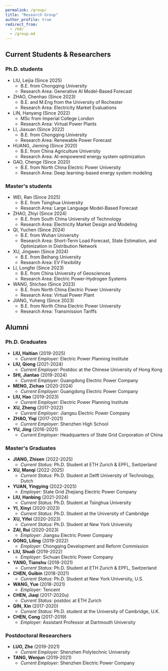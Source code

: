 ```yaml
---
permalink: /group/
title: "Research Group"
author_profile: true
redirect_from: 
  - /md/
  - /group.md
---
```


## Current Students & Researchers

### Ph.D. students 

- LIU, Leijia (Since 2025)
  - B.E. from Chongqing University
  - Research Area: Generative AI Model-Based Forecast
- ZHAO, Chenhao (Since 2023)
  - B.E. and M.Eng from the University of Rochester
  - Research Area: Electricity Market Evaluations
- LIN, Hanyang (Since 2022)
  - MSc from Imperial College London
  - Research Area: Virtual Power Plants
- LI, Jiaxuan (Since 2022)
  - B.E. from Chongqing University 
  - Research Area: Renewable Power Forecast
- HUANG, Jieming (Since 2020)
  - B.E. from China Agriculture University 
  - Research Area: AI-empowered energy system optimization
- GAO, Chenge (Since 2020)
  - B.E. from North China Electric Power University 
  - Research Area: Deep learning-based energy system modeling
    
### Master's students 

- WEI, Ran (Since 2025)
  - B.E. from Tsinghua University
  - Research Area: Large Language Model-Based Forecast
- ZHAO, Zhiyi (Since 2024)
  - B.E. from South China University of Technology
  - Research Area: Electricity Market Design and Modeling
- QI, Yuchen (Since 2024)
  - B.E. from Wuhan University
  - Research Area: Short-Term Load Forecast, State Estimation, and Optimization in Distribution Network
- XU, Jingwen (Since 2024)
  - B.E. from Beihang University 
  - Research Area: EV Flexibility
- LI, Longfei (Since 2023)
  - B.E. from China University of Geosciences 
  - Research Area: Electric Power-Hydrogen Systems
- WANG, Shichao (Since 2023)
  - B.E. from North China Electric Power University
  - Research Area: Virtual Power Plant 
- JIANG, Yuheng (Since 2023)
  - B.E. from North China Electric Power University
  - Research Area: Transmission Tariffs


## Alumni

### Ph.D. Graduates

- **LIU, Haitian** (2019-2025)
  - *Current Employer:* Electric Power Planning Institute
- **LIU, Qiong** (2021-2024)
  - *Current Employer:* Postdoc at the Chinese University of Hong Kong
- **SHI, Jiantao** (2019-2024)
  - *Current Employer:* Guangdong Electric Power Company
- **MENG, Zichao** (2020-2024)
  - *Current Employer:* Guangdong Electric Power Company
- **LIU, Hao** (2019-2023)
  - *Current Employer:* Electric Power Planning Institute
- **XU, Zheng** (2017-2022)
  - *Current Employer:* Jiangsu Electric Power Company
- **ZHAO, Yiqi** (2017-2021)
  - *Current Employer:* Shenzhen High School
- **YU, Jing** (2016-2021)
  - *Current Employer:* Headquarters of State Grid Corporation of China

### Master's Graduates

- **JIANG, Zhisen** (2022-2025)
  - *Current Status:* Ph.D. Student at ETH Zurich & EPFL, Switzerland
- **XU, Manqi** (2022-2025)
  - *Current Status:* Ph.D. Student at Delft University of Technology, Dutch
- **YUAN, Yingying** (2022-2025)
  - *Employer:* State Grid Zhejiang Electric Power Company
- **LIU, Hanbing** (2021-2024)
  - *Current Status:* Ph.D. Student at Tsinghua University
- **YI, Xinyi** (2020-2023)
  - *Current Status:* Ph.D. Student at the University of Cambridge
- **XU, Yifei** (2020-2023)
  - *Current Status:* Ph.D. Student at New York University
- **ZAI, Rui** (2020-2023)
  - *Employer:* Jiangsu Electric Power Company
- **GONG, Liling** (2019-2022)
  - *Employer:* Chongqing Development and Reform Commission
- **LIU, Shudi** (2019-2022)
  - *Employer:* Sichuan Electric Power Company
- **YANG, Tianshu** (2018-2021)
  - *Current Status:* Ph.D. Student at ETH Zurich & EPFL, Switzerland
- **CHEN, Guibin** (2018-2021)
  - *Current Status:* Ph.D. Student at New York University, U.S.
- **WANG, Yue** (2018-2021)
  - *Employer:* Tencent
- **CHEN, Jiaqi** (2017-2020u)
  - *Current Status:* postdoc at ETH Zurich
- **QIN, Xin** (2017-2020)
  - *Current Status:* Ph.D. student at the University of Cambridge, U.K.
- **CHEN, Cong** (2017-2019)
  - *Employer:* Assistant Professor at Dartmouth University

### Postdoctoral Researchers

- **LUO, Zhe** (2019-2021)
  - *Current Employer:* Shenzhen Polytechnic University
- **TANG, Wenjun** (2019-2021)
  - *Current Employer:* Shenzhen Electric Power Company
